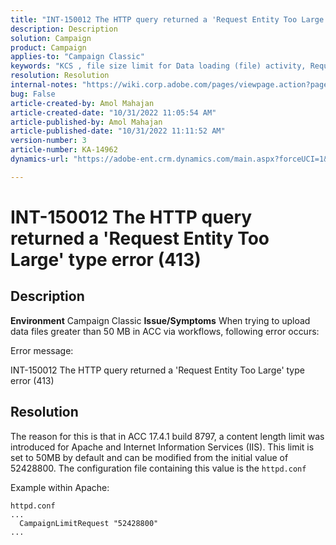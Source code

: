 ```yaml
---
title: "INT-150012 The HTTP query returned a 'Request Entity Too Large' type error (413)"
description: Description
solution: Campaign
product: Campaign
applies-to: "Campaign Classic"
keywords: "KCS , file size limit for Data loading (file) activity, Request Entity Too Large, CampaignLimitRequest"
resolution: Resolution
internal-notes: "https://wiki.corp.adobe.com/pages/viewpage.action?pageId=1423015339#ACC-Apache/Tomcat/IIS-WhatisthefilesizelimitforDataloading(file)activity?"
bug: False
article-created-by: Amol Mahajan
article-created-date: "10/31/2022 11:05:54 AM"
article-published-by: Amol Mahajan
article-published-date: "10/31/2022 11:11:52 AM"
version-number: 3
article-number: KA-14962
dynamics-url: "https://adobe-ent.crm.dynamics.com/main.aspx?forceUCI=1&pagetype=entityrecord&etn=knowledgearticle&id=d9098bfb-0b59-ed11-9561-6045bd006079"

---
```

# INT-150012 The HTTP query returned a 'Request Entity Too Large' type error (413)

## Description

<b>Environment</b>
Campaign Classic
<b>Issue/Symptoms</b>
When trying to upload data files greater than 50 MB in ACC via workflows, following error occurs:



Error message:

INT-150012 The HTTP query returned a 'Request Entity Too Large' type error (413)


## Resolution


The reason for this is that in ACC 17.4.1 build 8797, a content length limit was introduced for Apache and Internet Information Services (IIS). This limit is set to 50MB by default and can be modified from the initial value of 52428800. The configuration file containing this value is the `httpd.conf`

Example within Apache:


```
httpd.conf
...
  CampaignLimitRequest "52428800"
...
```

